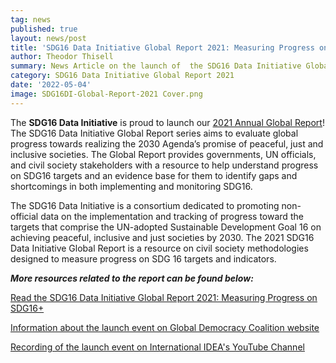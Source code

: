 ```yaml
---
tag: news
published: true
layout: news/post
title: 'SDG16 Data Initiative Global Report 2021: Measuring Progress on SDG16+'
author: Theodor Thisell
summary: News Article on the launch of  the SDG16 Data Initiative Global Report 2021
category: SDG16 Data Initiative Global Report 2021
date: '2022-05-04'
image: SDG16DI-Global-Report-2021 Cover.png
---
```

The **SDG16 Data Initiative** is proud to launch our [2021 Annual Global Report](https://www.idea.int/sites/default/files/news/news-pdfs/SDG16DI%20Global%20Report%202021%20FINAL.pdf)! The SDG16 Data Initiative Global Report series aims to evaluate global progress towards realizing the 2030 Agenda’s promise of peaceful, just and inclusive societies. The Global Report provides governments, UN officials, and civil society stakeholders with a resource to help understand progress on SDG16 targets and an evidence base for them to identify gaps and shortcomings in both implementing and monitoring SDG16.

The SDG16 Data Initiative is a consortium dedicated to promoting non-official data on the implementation and tracking of progress toward the targets that comprise the UN-adopted Sustainable Development Goal 16 on achieving peaceful, inclusive and just societies by 2030. The 2021 SDG16 Data Initiative Global Report is a resource on civil society methodologies designed to measure progress on SDG 16 targets and indicators.
 
  
  
  
  
**_More resources related to the report can be found below:_**

[Read the SDG16 Data Initiative Global Report 2021: Measuring Progress on SDG16+](http://www.sdg16.org/reports/2021/12/06/launch-of-the-sdg16di-global-report-2021.html)

[Information about the launch event on Global Democracy Coalition website](https://www.globaldemocracycoalition.org/sdg16-data-initiative)

[Recording of the launch event on International IDEA's YouTube Channel](https://youtu.be/0u064bR37SQ)
